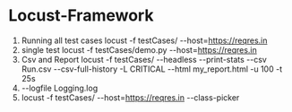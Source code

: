 # Locust-Framework

1. Running all test cases     locust -f testCases/  --host=https://reqres.in
2. single test         locust -f testCases/demo.py  --host=https://reqres.in
3. Csv and Report     locust -f testCases/ --headless --print-stats --csv Run.csv --csv-full-history -L CRITICAL --html my_report.html -u 100 -t 25s
4. --logfile Logging.log
5. locust -f testCases/ --host=https://reqres.in --class-picker